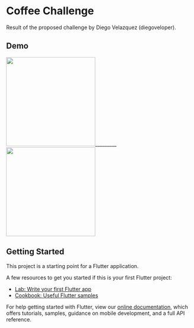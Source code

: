# Coffee Challenge

Result of the proposed challenge by Diego Velazquez (diegoveloper).
## Demo
<img src="https://media4.giphy.com/media/A2WkSqOmUBxZa91vWK/giphy.gif" width="240"/>_________
<img src="https://media3.giphy.com/media/WgxTvDbIRNxAHXO5wF/giphy.gif" width="240"/>

## Getting Started

This project is a starting point for a Flutter application.

A few resources to get you started if this is your first Flutter project:

- [Lab: Write your first Flutter app](https://flutter.dev/docs/get-started/codelab)
- [Cookbook: Useful Flutter samples](https://flutter.dev/docs/cookbook)

For help getting started with Flutter, view our
[online documentation](https://flutter.dev/docs), which offers tutorials,
samples, guidance on mobile development, and a full API reference.
